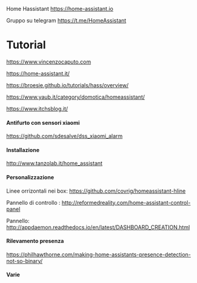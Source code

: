 Home Hassistant     https://home-assistant.io

Gruppo su telegram   https://t.me/HomeAssistant

# Tutorial 
https://www.vincenzocaputo.com

https://home-assistant.it/

https://broesie.github.io/tutorials/hass/overview/

https://www.yaub.it/category/domotica/homeassistant/

https://www.itchsblog.it/

#### Antifurto con sensori xiaomi
https://github.com/sdesalve/dss_xiaomi_alarm

#### Installazione
http://www.tanzolab.it/home_assistant

#### Personalizzazione 

Linee orrizontali nei box:  https://github.com/covrig/homeassistant-hline

Pannello di controllo : http://reformedreality.com/home-assistant-control-panel

Pannello: http://appdaemon.readthedocs.io/en/latest/DASHBOARD_CREATION.html

#### Rilevamento presenza
https://philhawthorne.com/making-home-assistants-presence-detection-not-so-binary/

#### Varie



